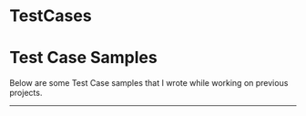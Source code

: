 # TestCases
# Test Case Samples

Below are some Test Case samples that I wrote while working on previous projects.

----------------

